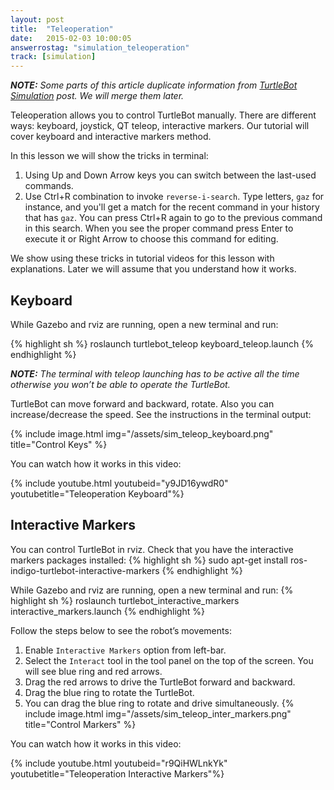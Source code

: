 ```yaml
---
layout: post
title:  "Teleoperation"
date:   2015-02-03 10:00:05
answerrostag: "simulation_teleoperation"
track: [simulation]
---
```


***NOTE:*** *Some parts of this article duplicate information from [TurtleBot Simulation](http://learn.turtlebot.com/2015/02/01/28/) post. We will merge them later.*

Teleoperation allows you to control TurtleBot manually. There are different ways: keyboard, joystick,  QT teleop, interactive markers. Our tutorial will cover keyboard and interactive markers method.

In this lesson we will show the tricks in terminal:

1. Using Up and Down Arrow keys you can switch between the last-used commands.
2. Use Ctrl+R combination to invoke  `reverse-i-search`. Type letters, `gaz` for instance, and you'll get a match for the recent command in your history that has `gaz`. You can press Ctrl+R again to go to the previous command in this search. When you see the proper command press Enter to execute it or Right Arrow to choose this command for editing.

We show using these tricks in tutorial videos for this lesson with explanations. Later we will assume that you understand how it works.

## Keyboard

While Gazebo and rviz are running, open a new terminal and run:

{% highlight sh %}
roslaunch turtlebot_teleop keyboard_teleop.launch
{% endhighlight %}

***NOTE:*** *The terminal with teleop launching has to be active all the time otherwise you won’t be able to operate the TurtleBot.*

TurtleBot can move forward and backward, rotate. Also you can increase/decrease the speed. See the instructions in the terminal output:

{% include image.html img="/assets/sim_teleop_keyboard.png" title="Control Keys" %}

You can watch how it works in this video:

{% include youtube.html youtubeid="y9JD16ywdR0" youtubetitle="Teleoperation Keyboard"%}

## Interactive Markers

You can control TurtleBot in rviz. Check that you have the interactive markers packages installed:
{% highlight sh %}
sudo apt-get install ros-indigo-turtlebot-interactive-markers
{% endhighlight %}

While Gazebo and rviz are running, open a new terminal and run:
{% highlight sh %}
roslaunch turtlebot_interactive_markers interactive_markers.launch
{% endhighlight %}

Follow the steps below to see the robot’s movements:

1. Enable `Interactive Markers` option from left-bar.
2. Select the `Interact` tool in the tool panel on the top of the screen. You will see blue ring and red arrows. 
3. Drag the red arrows to drive the TurtleBot forward and backward.
4. Drag the blue ring to rotate the TurtleBot.
5. You can drag the blue ring to rotate and drive simultaneously.
{% include image.html img="/assets/sim_teleop_inter_markers.png" title="Control Markers" %}

You can watch how it works in this video:

{% include youtube.html youtubeid="r9QiHWLnkYk" youtubetitle="Teleoperation Interactive Markers"%}

